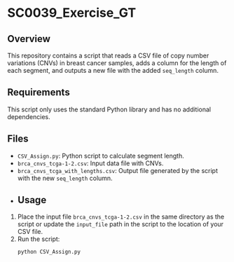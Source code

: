 # SC0039_Exercise_GT
## Overview
This repository contains a script that reads a CSV file of copy number variations (CNVs) in breast cancer samples, adds a column for the length of each segment, and outputs a new file with the added `seq_length` column.
## Requirements
This script only uses the standard Python library and has no additional dependencies.
## Files
- `CSV_Assign.py`: Python script to calculate segment length.
- `brca_cnvs_tcga-1-2.csv`: Input data file with CNVs.
- `brca_cnvs_tcga_with_lengths.csv`: Output file generated by the script with the new `seq_length` column.
- ## Usage
1. Place the input file `brca_cnvs_tcga-1-2.csv` in the same directory as the script or update the `input_file` path in the script to the location of your CSV file.
2. Run the script:
   ```bash
   python CSV_Assign.py
